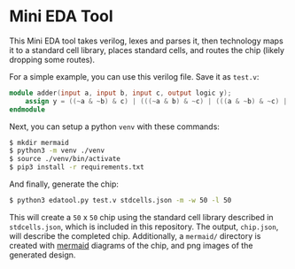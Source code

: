 # Mini EDA Tool

This Mini EDA tool takes verilog, lexes and parses it, then technology maps it to a standard cell library, places standard cells, and routes the chip (likely dropping some routes).

For a simple example, you can use this verilog file. Save it as `test.v`:

```verilog
module adder(input a, input b, input c, output logic y);
    assign y = ((~a & ~b) & c) | (((~a & b) & ~c) | (((a & ~b) & ~c) | (a & b) & c));
endmodule
```

Next, you can setup a python `venv` with these commands:
```sh
$ mkdir mermaid
$ python3 -m venv ./venv
$ source ./venv/bin/activate
$ pip3 install -r requirements.txt
```

And finally, generate the chip:
```sh
$ python3 edatool.py test.v stdcells.json -m -w 50 -l 50
```

This will create a `50` x `50` chip using the standard cell library described in `stdcells.json`, which is included in this repository. The output, `chip.json`, will describe the completed chip. Additionally, a `mermaid/` directory is created with [mermaid](https://mermaid.js.org/) diagrams of the chip, and png images of the generated design.